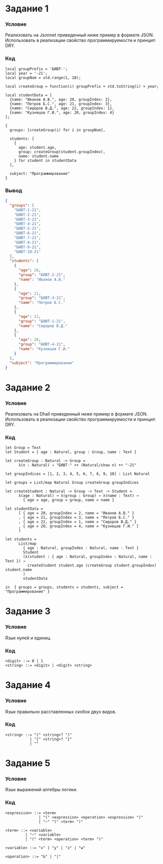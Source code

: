 # Задание 1
### Условие

Реализовать на Jsonnet приведенный ниже пример в формате JSON. Использовать в реализации свойство программируемости и принцип DRY.

### Код

```jsonnet
local groupPrefix = 'БИВТ-';
local year = '-21';
local groupNum = std.range(1, 10);

local createGroup = function(i) groupPrefix + std.toString(i) + year;

local studentData = [
  {name: "Иванов А.В.", age: 20, groupIndex: 2},
  {name: "Петров Б.С.", age: 21, groupIndex: 3},
  {name: "Сидоров В.Д.", age: 22, groupIndex: 1},
  {name: "Кузнецов Г.И.", age: 20, groupIndex: 4}
];

{
  groups: [createGroup(i) for i in groupNum],

  students: [
    {
      age: student.age,
      group: createGroup(student.groupIndex),
      name: student.name
    } for student in studentData
  ],

  subject: "Программирование"
}

```

### Вывод

```json
{
  "groups": [
    "БИВТ-1-21",
    "БИВТ-2-21",
    "БИВТ-3-21",
    "БИВТ-4-21",
    "БИВТ-5-21",
    "БИВТ-6-21",
    "БИВТ-7-21",
    "БИВТ-8-21",
    "БИВТ-9-21",
    "БИВТ-10-21"
  ],
  "students": [
    {
      "age": 20,
      "group": "БИВТ-2-21",
      "name": "Иванов А.В."
    },
    {
      "age": 21,
      "group": "БИВТ-3-21",
      "name": "Петров Б.С."
    },
    {
      "age": 22,
      "group": "БИВТ-1-21",
      "name": "Сидоров В.Д."
    },
    {
      "age": 20,
      "group": "БИВТ-4-21",
      "name": "Кузнецов Г.И."
    }
  ],
  "subject": "Программирование"
}
```



# Задание 2
### Условие

Реализовать на Dhall приведенный ниже пример в формате JSON. Использовать в реализации свойство программируемости и принцип DRY.

### Код

```dhall
let Group = Text
let Student = { age : Natural, group : Group, name : Text }

let createGroup : Natural -> Group =
      λ(n : Natural) → "БИВТ-" ++ (Natural/show n) ++ "-21"

let groupIndices = [1, 2, 3, 4, 5, 6, 7, 8, 9, 10] : List Natural

let groups = List/map Natural Group createGroup groupIndices

let createStudent : Natural -> Group -> Text -> Student =
      λ(age : Natural) → λ(group : Group) → λ(name : Text) →
        { age = age, group = group, name = name }

let studentData =
      [ { age = 20, groupIndex = 2, name = "Иванов А.В." }
      , { age = 21, groupIndex = 3, name = "Петров Б.С." }
      , { age = 22, groupIndex = 1, name = "Сидоров В.Д." }
      , { age = 20, groupIndex = 4, name = "Кузнецов Г.И." }
      ]

let students =
      List/map
        { age : Natural, groupIndex : Natural, name : Text }
        Student
        (λ(student : { age : Natural, groupIndex : Natural, name : Text }) →
          createStudent student.age (createGroup student.groupIndex) student.name
        )
        studentData

in  { groups = groups, students = students, subject = "Программирование" }
```



# Задание 3
### Условие

Язык нулей и единиц.

### Код

```
<digit> ::= 0 | 1
<string> ::= <digit> | <digit> <string>
```



# Задание 4
### Условие

Язык правильно расставленных скобок двух видов.

### Код

```
<string> ::= "(" <string>? ")" 
           | "{" <string>? "}" 
           | ""
```



# Задание 5
### Условие

Язык выражений алгебры логики.

### Код

```
<expression> ::= <term>
               | "(" <expression> <operation> <expression> ")"
               | "~" "(" <term> ")"

<term> ::= <variable>
         | "~" <variable>
         | "(" <term> <operation> <term> ")"

<variable> ::= "x" | "y" | "z" | "w"

<operation> ::= "&" | "|"
```